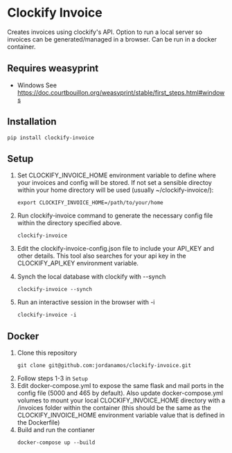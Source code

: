 # Clockify Invoice

Creates invoices using clockify's API. Option to run a local server so invoices can be generated/managed in a browser. Can be run in a docker container.

## Requires weasyprint
-  Windows See https://doc.courtbouillon.org/weasyprint/stable/first_steps.html#windows

## Installation
```
pip install clockify-invoice
```

## Setup
1. Set CLOCKIFY_INVOICE_HOME environment variable to define where your invoices and config will be stored. If not set a sensible directoy within your home directory will be used (usually ~/clockify-invoice/):
    ```
    export CLOCKIFY_INVOICE_HOME=/path/to/your/home
    ```
2. Run clockify-invoice command to generate the necessary config file within the directory specified above.
    ```
    clockify-invoice
    ```
3. Edit the clockify-invoice-config.json file to include your API_KEY and other details. This tool also searches for your api key in the CLOCKIFY_API_KEY environment variable.

4. Synch the local database with clockify with --synch
    ```
    clockify-invoice --synch
    ```
5. Run an interactive session in the browser with -i
    ```
    clockify-invoice -i
    ```

## Docker

1. Clone this repository
    ```
    git clone git@github.com:jordanamos/clockify-invoice.git
    ```
2. Follow steps 1-3 in `Setup`
3. Edit docker-compose.yml to expose the same flask and mail ports in the config file (5000 and 465 by default). Also update docker-compose.yml volumes to mount your local CLOCKIFY_INVOICE_HOME directory with a /invoices folder within the container (this should be the same as the CLOCKIFY_INVOICE_HOME environment variable value that is defined in the Dockerfile)
4. Build and run the contianer
    ```
    docker-compose up --build
    ```
